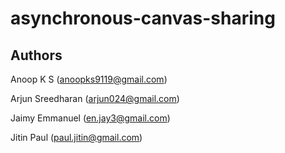 asynchronous-canvas-sharing
===========================

## Authors
Anoop K S (anoopks9119@gmail.com)

Arjun Sreedharan (arjun024@gmail.com)

Jaimy Emmanuel (en.jay3@gmail.com)

Jitin Paul (paul.jitin@gmail.com)

